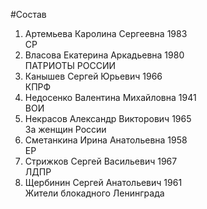 #Состав
1. Артемьева Каролина Сергеевна 1983   
    СР
2. Власова Екатерина Аркадьевна 1980   
    ПАТРИОТЫ РОССИИ
3. Канышев Сергей Юрьевич 1966   
    КПРФ
4. Недосенко Валентина Михайловна 1941   
    ВОИ
5. Некрасов Александр Викторович 1965   
    За женщин России
6. Сметанкина Ирина Анатольевна 1958   
    ЕР
7. Стрижков Сергей Васильевич 1967   
    ЛДПР
8. Щербинин Сергей Анатольевич 1961   
    Жители блокадного Ленинграда
